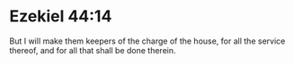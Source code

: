 # Ezekiel 44:14

But I will make them keepers of the charge of the house, for all the service thereof, and for all that shall be done therein.